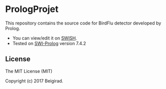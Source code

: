 # PrologProjet

This repository contains the source code for BirdFlu detector developed by Prolog.


<ul>
<li>You can view/edit it on <a href="https://realm.io/">SWISH</a>.</li>
<li>Tested on <a href="http://www.swi-prolog.org/">SWI-Prolog</a> version 7.4.2 </li>
</ul>

<h2>License</h2>

The MIT License (MIT)

Copyright (c) 2017 Beigirad.